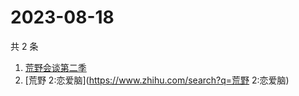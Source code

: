# 2023-08-18

共 2 条

<!-- BEGIN ZHIHUSEARCH -->
<!-- 最后更新时间 Fri Aug 18 2023 01:05:03 GMT+0800 (China Standard Time) -->
1. [荒野会谈第二季](https://www.zhihu.com/search?q=荒野会谈第二季)
1. [荒野 2:恋爱脑](https://www.zhihu.com/search?q=荒野 2:恋爱脑)
<!-- END ZHIHUSEARCH -->

